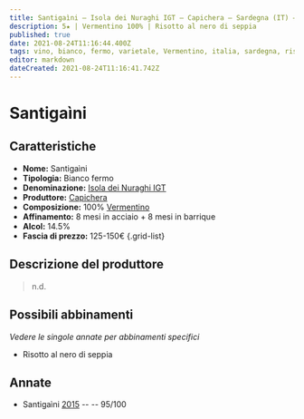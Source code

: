 ```yaml
---
title: Santigaìni – Isola dei Nuraghi IGT – Capichera – Sardegna (IT) – 125-150€
description: 5★ | Vermentino 100% | Risotto al nero di seppia
published: true
date: 2021-08-24T11:16:44.400Z
tags: vino, bianco, fermo, varietale, Vermentino, italia, sardegna, risotto al nero di seppia, 125-150€, 5 stelle
editor: markdown
dateCreated: 2021-08-24T11:16:41.742Z
---
```


# Santigaìni

## Caratteristiche
- **Nome:** Santigaìni 
- **Tipologia:** Bianco fermo
- **Denominazione:** [Isola dei Nuraghi IGT](/denominazioni/Italia/Sardegna/IGT/Isola-dei-Nuraghi)
- **Produttore:** [Capichera](/produttori/Italia/Sardegna/Capichera) 
- **Composizione:** 100% [Vermentino](/vitigni/Italia/bacca-bianca/vermentino)
- **Affinamento:** 8 mesi in acciaio + 8 mesi in barrique 
- **Alcol:** 14.5%
- **Fascia di prezzo:** 125-150€
{.grid-list}

## Descrizione del produttore

> n.d.

## Possibili abbinamenti
*Vedere le singole annate per abbinamenti specifici*

- Risotto al nero di seppia

## Annate
- Santigaìni [2015](vini/Italia/Sardegna/Capichera/Santigaini/2015) -- <span class="star-5"></span> -- 95/100


